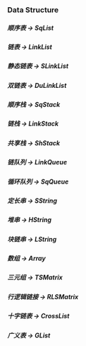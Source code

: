 ### Data Structure

##### 顺序表 -> SqList
##### 链表 -> LinkList
##### 静态链表 -> SLinkList
##### 双链表 -> DuLinkList


##### 顺序栈 -> SqStack
##### 链栈 -> LinkStack
##### 共享栈 -> ShStack

##### 链队列 -> LinkQueue
##### 循环队列 -> SqQueue

##### 定长串 -> SString
##### 堆串 -> HString
##### 块链串 -> LString

##### 数组 -> Array
##### 三元组 -> TSMatrix
##### 行逻辑链接 -> RLSMatrix
##### 十字链表 -> CrossList

##### 广义表 -> GList